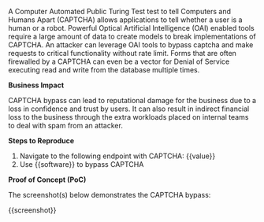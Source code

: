 A Computer Automated Public Turing Test test to tell Computers and Humans Apart (CAPTCHA) allows applications to tell whether a user is a human or a robot. Powerful Optical Artificial Intelligence (OAI) enabled tools require a large amount of data to create models to break implementations of CAPTCHA. An attacker can leverage OAI tools to bypass captcha and make requests to critical functionality without rate limit. Forms that are often firewalled by a CAPTCHA can even be a vector for Denial of Service executing read and write from the database multiple times.

**Business Impact**

CAPTCHA bypass can lead to reputational damage for the business due to a loss in confidence and trust by users. It can also result in indirect financial loss to the business through the extra workloads placed on internal teams to deal with spam from an attacker.

**Steps to Reproduce**

1. Navigate to the following endpoint with CAPTCHA: {{value}}
1. Use {{software}} to bypass CAPTCHA

**Proof of Concept (PoC)**

The screenshot(s) below demonstrates the CAPTCHA bypass:

{{screenshot}}
